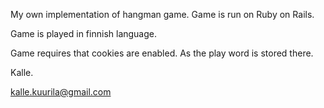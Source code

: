 My own implementation of hangman game. 
Game is run on Ruby on Rails. 

Game is played in finnish language.

Game requires that cookies are enabled. As the play word is stored there.


Kalle.

kalle.kuurila@gmail.com